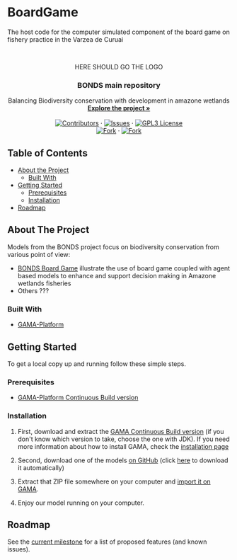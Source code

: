 # BoardGame
The host code for the computer simulated component of the board game on fishery practice in the Varzea de Curuai

<!-- PROJECT SHIELDS -->
<!--
*** I'm using markdown "reference style" links for readability.
*** Reference links are enclosed in brackets [ ] instead of parentheses ( ).
*** See the bottom of this document for the declaration of the reference variables
*** for contributors-url, forks-url, etc. This is an optional, concise syntax you may use.
*** https://www.markdownguide.org/basic-syntax/#reference-style-links
-->

<!-- PROJECT LOGO -->

<br />
<p align="center">
  HERE SHOULD GO THE LOGO
  <!--
  <a href="https://github.com/COMOKIT/COMOKIT-Model">
    <img src="https://avatars0.githubusercontent.com/u/63448362" alt="Logo" width="250" height="250">
  </a>
  -->
  <h3 align="center">BONDS main repository</h3>

  <p align="center">
    Balancing Biodiversity conservation with development in amazone wetlands
    <br />
    <a href="http://www.bonds-amazonia.org/"><strong>Explore the project »</strong></a>
    <br />
    <br />
    <a href="https://github.com/???BONDS???/graphs/contributors"><img alt="Contributors" src="https://img.shields.io/github/contributors/???BONDS???.svg?style=flat-square" /></a>
    ·
    <a href="https://github.com/???BONDS???/issues"><img alt="Issues" src="https://img.shields.io/github/issues/???BONDS???.svg?style=flat-square)](https://github.com/???BONDS???/issues" /></a>
    ·
    <a href="https://github.com/???BONDS???/blob/master/LICENSE"><img alt="GPL3 License" src="https://img.shields.io/github/license/???BONDS???.svg?style=flat-square" /></a>
    <br />
    <a href="https://github.com/???BONDS???/network/members"><img alt="Fork" src="https://img.shields.io/github/forks/???BONDS???.svg?style=flat-square" /></a>
    ·
    <a href="https://github.com/???BONDS???/stargazers"><img alt="Fork" src="https://img.shields.io/github/stars/???BONDS???.svg?style=flat-square" /></a>
  </p>
</p>



<!-- TABLE OF CONTENTS -->
## Table of Contents

* [About the Project](#about-the-project)
  * [Built With](#built-with)
* [Getting Started](#getting-started)
  * [Prerequisites](#prerequisites)
  * [Installation](#installation)
* [Roadmap](#roadmap)
<!-- * [License](#license) -->


<!-- ABOUT THE PROJECT -->
## About The Project

Models from the BONDS project focus on biodiversity conservation from various point of view: 
* [BONDS Board Game](https://github.com/BiodivBONDS/BoardGame) illustrate the use of board game coupled with agent based models to enhance and support decision making in Amazone wetlands fisheries 
* Others ???

### Built With

* [GAMA-Platform](http://gama-platform.org)

<!-- GETTING STARTED -->
## Getting Started

To get a local copy up and running follow these simple steps.

### Prerequisites

- [GAMA-Platform Continuous Build version](https://github.com/gama-platform/gama/releases/tag/continuous)

### Installation

1. First, download and extract the [GAMA Continuous Build version](https://github.com/gama-platform/gama/releases/tag/continuous) (if you don't know which version to take, choose the one with JDK). If you need more information about how to install GAMA, check the [installation page](https://gama-platform.github.io/wiki/Installation)

2. Second, download one of the models [on GitHub](https://github.com/BiodivBONDS/BoardGame) (click [here](https://github.com/BiodivBONDS/BoardGame/archive/master.zip) to download it automatically)

3. Extract that ZIP file somewhere on your computer and [import it on GAMA](https://gama-platform.github.io/wiki/ImportingModels).

4. Enjoy our model running on your computer.

<!-- ROADMAP -->
## Roadmap

See the [current milestone](https://github.com/BiodivBONDS/BoardGame/milestones) for a list of proposed features (and known issues).

<!-- LICENSE -->
<!--
## License
This project is distributed under the GPL-3.0 License. See [LICENSE](https://github.com/COMOKIT/COMOKIT-Model/blob/master/LICENSE) for more information.
-->
